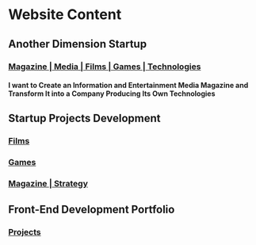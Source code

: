 # Website Content

## Another Dimension Startup

### [ Magazine | Media | Films | Games | Technologies ](https://buhowski.dev/startup)

#### I want to Create an Information and Entertainment Media Magazine and Transform It into a Company Producing Its Own Technologies

## Startup Projects Development

### [ Films ](https://buhowski.dev/films)

### [ Games ](https://buhowski.dev/games)

### [ Magazine | Strategy ](https://buhowski.dev/mvp)

## Front-End Development Portfolio

### [ Projects ](https://buhowski.dev/projects)
